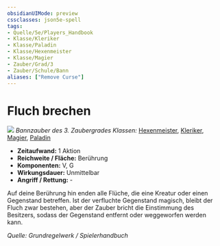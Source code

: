 ```yaml
---
obsidianUIMode: preview
cssclasses: json5e-spell
tags:
- Quelle/5e/Players_Handbook
- Klasse/Kleriker
- Klasse/Paladin
- Klasse/Hexenmeister
- Klasse/Magier
- Zauber/Grad/3
- Zauber/Schule/Bann
aliases: ["Remove Curse"]
---
```

# Fluch brechen
![](../../../99%20-%20Setup/Files/Bildersammlung/Symbolik/Bannzauber.webp#token)
*Bannzauber des 3. Zaubergrades*
*Klassen:*  [Hexenmeister](../Charakteroptionen/Klassen/Hexenmeister.md), [Kleriker](../Charakteroptionen/Klassen/Kleriker.md), [Magier](../Charakteroptionen/Klassen/Magier.md), [Paladin](../Charakteroptionen/Klassen/Paladin.md)

- **Zeitaufwand:** 1 Aktion
- **Reichweite / Fläche:** Berührung
- **Komponenten:** V, G
- **Wirkungsdauer:** Unmittelbar
- **Angriff / Rettung:** -

Auf deine Berührung hin enden alle Flüche, die eine Kreatur oder einen Gegenstand betreffen. Ist der verfluchte Gegenstand magisch, bleibt der Fluch zwar bestehen, aber der Zauber bricht die Einstimmung des Besitzers, sodass der Gegenstand entfernt oder weggeworfen werden kann.

*Quelle: Grundregelwerk / Spielerhandbuch*  